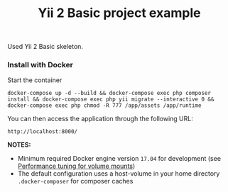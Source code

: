 <p align="center">
     <h1 align="center">Yii 2 Basic project example</h1>
    <br>
</p>

Used Yii 2 Basic skeleton.

### Install with Docker
    
Start the container

    docker-compose up -d --build && docker-compose exec php composer install && docker-compose exec php yii migrate --interactive 0 && docker-compose exec php chmod -R 777 /app/assets /app/runtime
    
You can then access the application through the following URL:

    http://localhost:8000/

**NOTES:** 
- Minimum required Docker engine version `17.04` for development (see [Performance tuning for volume mounts](https://docs.docker.com/docker-for-mac/osxfs-caching/))
- The default configuration uses a host-volume in your home directory `.docker-composer` for composer caches


